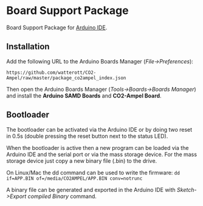 # Board Support Package
Board Support Package for [Arduino IDE](https://www.arduino.cc/en/Main/Software).


## Installation

Add the following URL to the Arduino Boards Manager (*File->Preferences*):
```
https://github.com/watterott/CO2-Ampel/raw/master/package_co2ampel_index.json
```
Then open the Arduino Boards Manager (*Tools->Boards->Boards Manager*) and install the 
**Arduino SAMD Boards** and **CO2-Ampel Board**.


## Bootloader

The bootloader can be activated via the Arduino IDE or by doing two reset in 0.5s (double pressing the reset button next to the status LED).

When the bootloader is active then a new program can be loaded via the Arduino IDE and the serial port or via the mass storage device.
For the mass storage device just copy a new binary file (.bin) to the drive.

On Linux/Mac the dd command can be used to write the firmware: ```dd if=APP.BIN of=/media/CO2AMPEL/APP.BIN conv=notrunc```

A binary file can be generated and exported in the Arduino IDE with *Sketch->Export compiled Binary* command.
